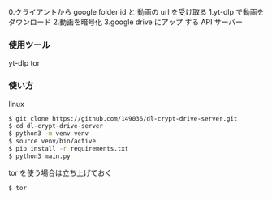 0.クライアントから google folder id と 動画の url を受け取る
1.yt-dlp で動画をダウンロード 2.動画を暗号化
3.google drive にアップ
する API サーバー

### 使用ツール

yt-dlp
tor

### 使い方

linux

```sh
$ git clone https://github.com/149036/dl-crypt-drive-server.git
$ cd dl-crypt-drive-server
$ python3 -m venv venv
$ source venv/bin/active
$ pip install -r requirements.txt
$ python3 main.py
```

tor を使う場合は立ち上げておく

```sh
$ tor
```
